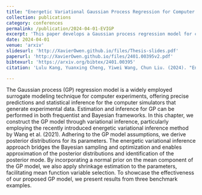 ```yaml
---
title: "Energetic Variational Gaussian Process Regression for Computer Experiments"
collection: publications
category: conferences
permalink: /publication/2024-04-01-EVIGP
excerpt: 'This paper develops a Gaussian process regression model for computer experiments using energetic variational inference. The approach bridges Bayesian sampling and optimization, enabling efficient approximation of posterior distributions and identification of the posterior mode. By incorporating shrinkage estimation and variable selection for the mean function, the method provides precise predictions and statistical inference. Results from benchmark examples demonstrate the effectiveness of the proposed model.'
date: 2024-04-01
venue: 'arxiv'
slidesurl: 'http://XavierOwen.github.io/files/Thesis-slides.pdf'
paperurl: 'http://XavierOwen.github.io/files/2401.00395v2.pdf'
bibtexurl: 'https://arxiv.org/bibtex/2401.00395'
citation: 'Lulu Kang, Yuanxing Cheng, Yiwei Wang, Chun Liu. (2024). "Energetic Variational Gaussian Process Regression for Computer Experiments." <i>arXiv:2401.00395 [stat.ME]</i>. https://doi.org/10.48550/arXiv.2401.00395'

---
```


The Gaussian process (GP) regression model is a widely employed surrogate modeling technique for computer experiments, offering precise predictions and statistical inference for the computer simulators that generate experimental data. Estimation and inference for GP can be performed in both frequentist and Bayesian frameworks. In this chapter, we construct the GP model through variational inference, particularly employing the recently introduced energetic variational inference method by Wang et al. (2021). Adhering to the GP model assumptions, we derive posterior distributions for its parameters. The energetic variational inference approach bridges the Bayesian sampling and optimization and enables approximation of the posterior distributions and identification of the posterior mode. By incorporating a normal prior on the mean component of the GP model, we also apply shrinkage estimation to the parameters, facilitating mean function variable selection. To showcase the effectiveness of our proposed GP model, we present results from three benchmark examples.